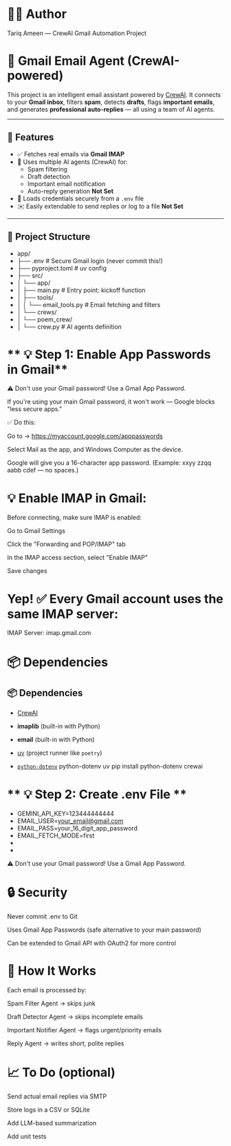 # 🧑‍💻 Author
Tariq Ameen — CrewAI Gmail Automation Project


# 📧 Gmail Email Agent (CrewAI-powered)

This project is an intelligent email assistant powered by [CrewAI](https://docs.crewai.com). It connects to your **Gmail inbox**, filters **spam**, detects **drafts**, flags **important emails**, and generates **professional auto-replies** — all using a team of AI agents.

---

## 🚀 Features

- ✅ Fetches real emails via **Gmail IMAP**
- 🧠 Uses multiple AI agents (CrewAI) for:
  - Spam filtering
  - Draft detection
  - Important email notification
  - Auto-reply generation  **Not Set**
- 🔐 Loads credentials securely from a `.env` file
- ✉️ Easily extendable to send replies or log to a file **Not Set**

---

## 📁 Project Structure

- app/
- ├── .env # Secure Gmail login (never commit this!)
- ├── pyproject.toml # uv config
- ├── src/
- │ └── app/
- │ ├── main.py # Entry point: kickoff function
- │ ├── tools/
- │ │ └── email_tools.py # Email fetching and filters
- │ └── crews/
- │ └── poem_crew/
- │ └── crew.py # AI agents definition


# ** 💡 Step 1: Enable App Passwords in Gmail**
⚠️ Don't use your Gmail password!
Use a Gmail App Password.

If you're using your main Gmail password, it won't work — Google blocks "less secure apps."

✅ Do this:

Go to → https://myaccount.google.com/apppasswords

Select Mail as the app, and Windows Computer as the device.

Google will give you a 16-character app password.
(Example: xxyy zzqq aabb cdef — no spaces.) 

# 💡 Enable IMAP in Gmail:
Before connecting, make sure IMAP is enabled:

Go to Gmail Settings

Click the "Forwarding and POP/IMAP" tab

In the IMAP access section, select "Enable IMAP"

Save changes

# Yep! ✅ Every Gmail account uses the same IMAP server:

IMAP Server: imap.gmail.com

# 📦 Dependencies
  ## 📦 Dependencies

- [CrewAI](https://docs.crewai.com/)
- **imaplib** (built-in with Python)
- **email** (built-in with Python)
- [uv](https://github.com/astral-sh/uv) (project runner like `poetry`)

- [`python-dotenv`](https://pypi.org/project/python-dotenv/)
  python-dotenv
  uv pip install python-dotenv crewai 


# ** 💡 Step 2: Create .env File **
- GEMINI_API_KEY=123444444444
- EMAIL_USER=your_email@gmail.com
- EMAIL_PASS=your_16_digit_app_password
- EMAIL_FETCH_MODE=first
- <!--  EMAIL_FETCH_MODE=middle -->
- <!--  EMAIL_FETCH_MODE=last -->

⚠️ Don't use your Gmail password!
Use a Gmail App Password.



# 🔒 Security
Never commit .env to Git

Uses Gmail App Passwords (safe alternative to your main password)

Can be extended to Gmail API with OAuth2 for more control



# 🧠 How It Works
Each email is processed by:

Spam Filter Agent → skips junk

Draft Detector Agent → skips incomplete emails

Important Notifier Agent → flags urgent/priority emails

Reply Agent → writes short, polite replies




# 📈 To Do (optional)
 Send actual email replies via SMTP

 Store logs in a CSV or SQLite

 Add LLM-based summarization

 Add unit tests